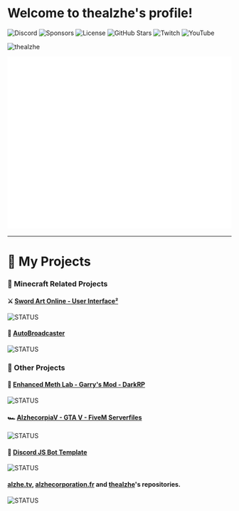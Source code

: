 # Welcome to thealzhe's profile!
![Discord](https://img.shields.io/discord/1027999605125816401) ![Sponsors](https://img.shields.io/github/sponsors/thealzhe) ![License](https://img.shields.io/github/license/thealzhe/thealzhe) ![GitHub Stars](https://img.shields.io/github/stars/thealzhe?affiliations=OWNER%2CCOLLABORATOR%2CORGANIZATION_MEMBER) ![Twitch](https://img.shields.io/twitch/status/thealzhe) ![YouTube](https://img.shields.io/youtube/channel/views/UCQDjWD4bkeBtWYTuT6Ht1qw)


<img src="https://github-profile-trophy.vercel.app/?username=thealzhe&no-frame=true&&no-bg=true" alt="thealzhe"/>

![Metrics](/github-metrics.svg)

---

[s-released]: https://shields.io/badge/STATUS-RELEASED-brightgreen
[s-working]: https://shields.io/badge/STATUS-WORKING-green
[s-wip]: https://img.shields.io/badge/STATUS-WORK_IN_PROGRESS-yellow
[s-discontinued]: https://img.shields.io/badge/STATUS-DISCONTINUED-red

# 📰 My Projects

### 🧊 Minecraft Related Projects
#### ⚔️ [Sword Art Online - User Interface²](https://github.com/thealzhe/sao-ui-2)
![STATUS][s-wip]

#### 💬 [AutoBroadcaster](https://github.com/thealzhe/MC-ABC)
![STATUS][s-released]

### 🔩 Other Projects
#### 🧪 [Enhanced Meth Lab - Garry's Mod - DarkRP](https://github.com/thealzhe/gmod-eml)
![STATUS][s-released]

#### 🏎️ [AlzhecorpiaV - GTA V - FiveM Serverfiles](https://github.com/thealzhe/AlzhecorpiaV)
![STATUS][s-working]

#### 🤖 [Discord JS Bot Template](https://github.com/thealzhe/djsbt)
![STATUS][s-released]

#### [alzhe.tv](https://github.com/thealzhe/alzhe.tv), [alzhecorporation.fr](https://github.com/thealzhe/alzhecorporation.fr) and [thealzhe](https://github.com/thealzhe/thealzhe)'s repositories.
![STATUS][s-working]

